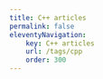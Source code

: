 ```yaml
---
title: C++ articles
permalink: false
eleventyNavigation:
    key: C++ articles
    url: /tags/cpp
    order: 300
---
```

